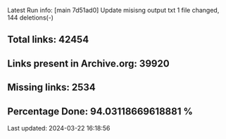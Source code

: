 Latest Run info: 
[main 7d51ad0] Update misisng output txt
 1 file changed, 144 deletions(-)

## Total links: 42454

## Links present in Archive.org: 39920

## Missing links: 2534

## Percentage Done: 94.03118669618881 %


Last updated: 2024-03-22 16:18:56
